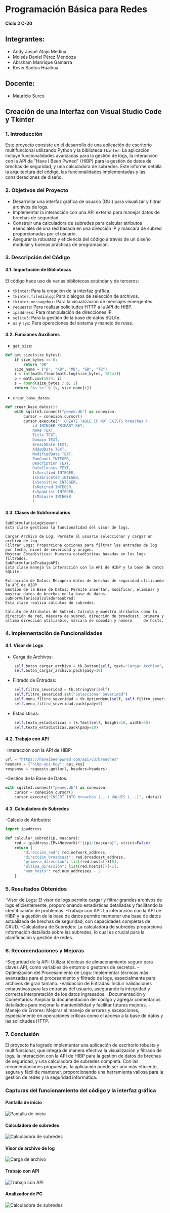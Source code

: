 # Programación Básica para Redes
**Ciclo 2 C-20**

## Integrantes:
- Andy Josué Atajo Medina
- Moisés Daniel Pérez Mendoza
- Abraham Manrique Gamarra
- Kevin Santos Huaihua

## Docente:
- Mauricio Surco

## Creación de una Interfaz con Visual Studio Code y Tkinter

### 1. Introducción
Este proyecto consiste en el desarrollo de una aplicación de escritorio multifuncional utilizando Python y la biblioteca `tkinter`. La aplicación incluye funcionalidades avanzadas para la gestión de logs, la interacción con la API de "Have I Been Pwned" (HIBP) para la gestión de datos de brechas de seguridad, y una calculadora de subredes. Este informe detalla la arquitectura del código, las funcionalidades implementadas y las consideraciones de diseño.

### 2. Objetivos del Proyecto
- Desarrollar una interfaz gráfica de usuario (GUI) para visualizar y filtrar archivos de logs.
- Implementar la interacción con una API externa para manejar datos de brechas de seguridad.
- Construir una calculadora de subredes para calcular atributos esenciales de una red basada en una dirección IP y máscara de subred proporcionadas por el usuario.
- Asegurar la robustez y eficiencia del código a través de un diseño modular y buenas prácticas de programación.

### 3. Descripción del Código

#### 3.1. Importación de Bibliotecas
El código hace uso de varias bibliotecas estándar y de terceros:
- `tkinter`: Para la creación de la interfaz gráfica.
- `tkinter.filedialog`: Para diálogos de selección de archivos.
- `tkinter.messagebox`: Para la visualización de mensajes emergentes.
- `requests`: Para realizar solicitudes HTTP a la API de HIBP.
- `ipaddress`: Para manipulación de direcciones IP.
- `sqlite3`: Para la gestión de la base de datos SQLite.
- `os` y `sys`: Para operaciones del sistema y manejo de rutas.

#### 3.2. Funciones Auxiliares

- `get_size`:

```python
def get_size(size_bytes):
    if size_bytes == 0:
        return "0B"
    size_name = ("B", "KB", "MB", "GB", "TB")
    i = int(math.floor(math.log(size_bytes, 1024)))
    p = math.pow(1024, i)
    s = round(size_bytes / p, 2)
    return "%s %s" % (s, size_name[i])
```
- `crear_base_datos`:
```python
def crear_base_datos():
    with sqlite3.connect("pwned.db") as conexion:
        cursor = conexion.cursor()
        cursor.execute('''CREATE TABLE IF NOT EXISTS breaches (
            id INTEGER PRIMARY KEY,
            Name TEXT,
            Title TEXT,
            Domain TEXT,
            BreachDate TEXT,
            AddedDate TEXT,
            ModifiedDate TEXT,
            PwnCount INTEGER,
            Description TEXT,
            DataClasses TEXT,
            IsVerified INTEGER,
            IsFabricated INTEGER,
            IsSensitive INTEGER,
            IsRetired INTEGER,
            IsSpamList INTEGER,
            IsMalware INTEGER
            )
```

#### 3.3. Clases de Subformularios
    SubFormularioLogViewer:
    Esta clase gestiona la funcionalidad del visor de logs.
    
    Cargar Archivo de Log: Permite al usuario seleccionar y cargar un archivo de log.
    Filtrar Logs: Proporciona opciones para filtrar las entradas de log por fecha, nivel de severidad y origen.
    Mostrar Estadísticas: Muestra estadísticas basadas en los logs filtrados.
    SubFormularioTrabajoAPI:
    Esta clase maneja la interacción con la API de HIBP y la base de datos SQLite.
    
    Extracción de Datos: Recupera datos de brechas de seguridad utilizando la API de HIBP.
    Gestión de la Base de Datos: Permite insertar, modificar, eliminar y mostrar datos de brechas en la base de datos.
    SubFormularioCalculadoraSubred:
    Esta clase realiza cálculos de subredes.
    
    Cálculo de Atributos de Subred: Calcula y muestra atributos como la dirección de red, máscara de subred, dirección de broadcast, primera y última dirección utilizable, máscara de comodín y número     de hosts.
### 4. Implementación de Funcionalidades
#### 4.1. Visor de Logs
 
- Carga de Archivos:
  
```python
    self.boton_cargar_archivo = tk.Button(self, text="Cargar Archivo", command=self.cargar_archivo)
    self.boton_cargar_archivo.pack(pady=10)
```
- Filtrado de Entradas:
```python
    self.filtro_severidad = tk.StringVar(self)
    self.filtro_severidad.set("Seleccionar Severidad")
    self.menu_filtro_severidad = tk.OptionMenu(self, self.filtro_severidad, "INFO", "WARNING", "ERROR")
    self.menu_filtro_severidad.pack(pady=5)
```
- Estadísticas:
```python
    self.texto_estadisticas = tk.Text(self, height=10, width=50)
    self.texto_estadisticas.pack(pady=10)
```
#### 4.2. Trabajo con API
-Interacción con la API de HIBP:
```python
url = "https://haveibeenpwned.com/api/v3/breaches"
headers = {"hibp-api-key": api_key}
response = requests.get(url, headers=headers)
```
-Gestión de la Base de Datos:
```python
with sqlite3.connect("pwned.db") as conexion:
    cursor = conexion.cursor()
    cursor.execute("INSERT INTO breaches (...) VALUES (...)", (data))
```
#### 4.3. Calculadora de Subredes
-Cálculo de Atributos:
```python
import ipaddress

def calcular_subred(ip, mascara):
    red = ipaddress.IPv4Network(f"{ip}/{mascara}", strict=False)
    return {
        "dirección_red": red.network_address,
        "dirección_broadcast": red.broadcast_address,
        "primera_dirección": list(red.hosts())[0],
        "última_dirección": list(red.hosts())[-1],
        "num_hosts": red.num_addresses - 2
    }
```
### 5. Resultados Obtenidos
-Visor de Logs: El visor de logs permite cargar y filtrar grandes archivos de logs eficientemente, proporcionando estadísticas detalladas y facilitando la identificación de problemas.
-Trabajo con API: La interacción con la API de HIBP y la gestión de la base de datos permite mantener una base de datos actualizada de brechas de seguridad, con capacidades completas de CRUD.
-Calculadora de Subredes: La calculadora de subredes proporciona información detallada sobre las subredes, lo cual es crucial para la planificación y gestión de redes.
### 6. Recomendaciones y Mejoras
-Seguridad de la API: Utilizar técnicas de almacenamiento seguro para claves API, como variables de entorno o gestores de secretos.
-Optimización del Procesamiento de Logs: Implementar técnicas más avanzadas para el procesamiento y filtrado de logs, especialmente para archivos de gran tamaño.
-Validación de Entradas: Incluir validaciones exhaustivas para las entradas del usuario, asegurando la integridad y correcta interpretación de los datos ingresados.
-Documentación y Comentarios: Ampliar la documentación del código y agregar comentarios detallados para mejorar la mantenibilidad y facilitar futuras mejoras.
-Manejo de Errores: Mejorar el manejo de errores y excepciones, especialmente en operaciones críticas como el acceso a la base de datos y las solicitudes HTTP.
### 7. Conclusión
El proyecto ha logrado implementar una aplicación de escritorio robusta y multifuncional, que integra de manera efectiva la visualización y filtrado de logs, la interacción con la API de HIBP para la gestión de datos de brechas de seguridad, y una calculadora de subredes completa. Con las recomendaciones propuestas, la aplicación puede ser aún más eficiente, segura y fácil de mantener, proporcionando una herramienta valiosa para la gestión de redes y la seguridad informática.

### Capturas del funcionamiento del código y la interfaz gráfica

#### Pantalla de inicio
![Pantalla de inicio](pantalla_de_inicio.jpeg)

#### Calculadora de subredes
![Calculadora de subredes](ruta/a/la/imagen_calculadora.jpg)

#### Visor de archivo de log
![Carga de archivo](ruta/a/la/imagen_carga.jpg)

#### Trabajo con API
![Trabajo con API](ruta/a/la/imagen_api.jpg)

#### Analizador de PC
![Calculadora de subredes](ruta/a/la/imagen_calculadora.jpg)
